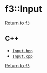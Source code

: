 # f3::Input

[Return to `f3`](/docs/f3.md)

## C++

- [`Input.hpp`](/c++/include/Input.hpp)
- [`Input.cpp`](/c++/source/Input.cpp)

[Return to `f3`](/docs/f3.md)